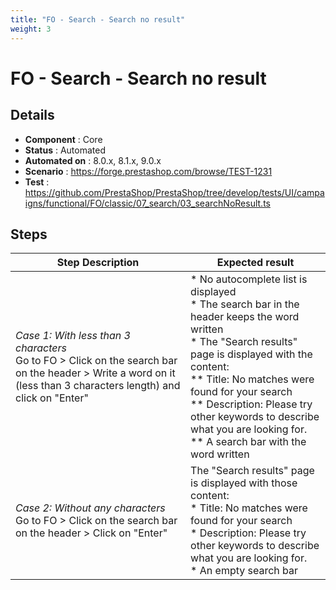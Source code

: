 ```yaml
---
title: "FO - Search - Search no result"
weight: 3
---
```


# FO - Search - Search no result
## Details
* **Component** : Core
* **Status** : Automated
* **Automated on** : 8.0.x, 8.1.x, 9.0.x
* **Scenario** : https://forge.prestashop.com/browse/TEST-1231
* **Test** : https://github.com/PrestaShop/PrestaShop/tree/develop/tests/UI/campaigns/functional/FO/classic/07_search/03_searchNoResult.ts

## Steps
| Step Description | Expected result |
| ----- | ----- |
| *Case 1: With less than 3 characters*<br>Go to FO > Click on the search bar on the header > Write a word on it (less than 3 characters length) and click on "Enter" | * No autocomplete list is displayed<br> * The search bar in the header keeps the word written<br> * The "Search results" page is displayed with the content:<br> ** Title: No matches were found for your search<br> ** Description: Please try other keywords to describe what you are looking for.<br> ** A search bar with the word written |
| *Case 2: Without any characters*<br>Go to FO > Click on the search bar on the header > Click on "Enter" | The "Search results" page is displayed with those content:<br> * Title: No matches were found for your search<br> * Description: Please try other keywords to describe what you are looking for.<br> * An empty search bar |
